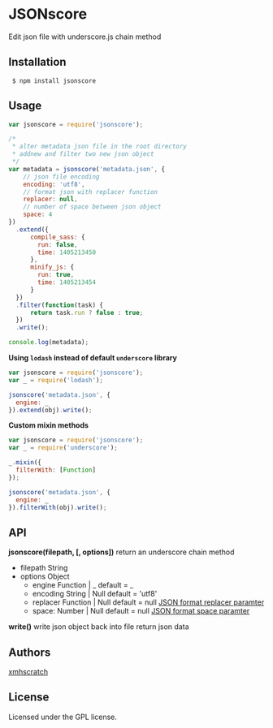 # JSONscore

Edit json file with underscore.js chain method

## Installation
` $ npm install jsonscore`

## Usage
```js
var jsonscore = require('jsonscore');

/* 
 * alter metadata json file in the root directory
 * addnew and filter two new json object
 */
var metadata = jsonscore('metadata.json', {
    // json file encoding 
    encoding: 'utf8',
    // format json with replacer function
    replacer: null,
    // number of space between json object
    space: 4
})
  .extend({
      compile_sass: {
        run: false,
        time: 1405213450
      },
      minify_js: {
        run: true,
        time: 1405213454
      }
  })
  .filter(function(task) {
      return task.run ? false : true;
  })
  .write();

console.log(metadata);

```

**Using `lodash` instead of default `underscore` library**
```js
var jsonscore = require('jsonscore');
var _ = require('lodash');

jsonscore('metadata.json', {
  engine: _
}).extend(obj).write();
```

**Custom mixin methods**
```js
var jsonscore = require('jsonscore');
var _ = require('underscore');

_.mixin({
  filterWith: [Function]
});

jsonscore('metadata.json', {
  engine: _
}).filterWith(obj).write();
```

## API
**jsonscore(filepath, [, options])** return an underscore chain method
+ filepath String
+ options Object
  + engine Function | _ default = _
  + encoding String | Null default = 'utf8'
  + replacer Function | Null default = null [JSON format replacer paramter](https://developer.mozilla.org/en-US/docs/Web/JavaScript/Reference/Global_Objects/JSON/stringify#The_replacer_parameter)
  + space: Number | Null default = null [JSON format space paramter](https://developer.mozilla.org/en-US/docs/Web/JavaScript/Reference/Global_Objects/JSON/stringify#The_space_argument)

**write()** write json object back into file return json data

## Authors
  [xmhscratch](http://github.com/xmhscratch)

## License
Licensed under the GPL license.
